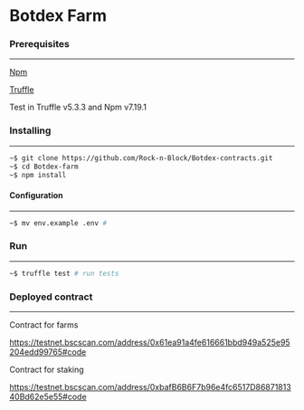 # Botdex Farm

### Prerequisites
---

[Npm](https://docs.npmjs.com/downloading-and-installing-node-js-and-npm)

[Truffle](https://www.trufflesuite.com/docs/truffle/getting-started/installation) 

Test in Truffle v5.3.3 and Npm v7.19.1

### Installing
---
```bash
~$ git clone https://github.com/Rock-n-Block/Botdex-contracts.git
~$ cd Botdex-farm
~$ npm install
```

#### Configuration
---
```bash
~$ mv env.example .env # 
```

### Run
---
```bash
~$ truffle test # run tests
```

### Deployed contract
---

Contract for farms

https://testnet.bscscan.com/address/0x61ea91a4fe616661bbd949a525e95204edd99765#code

Contract for staking

https://testnet.bscscan.com/address/0xbafB6B6F7b96e4fc6517D8687181340Bd62e5e55#code